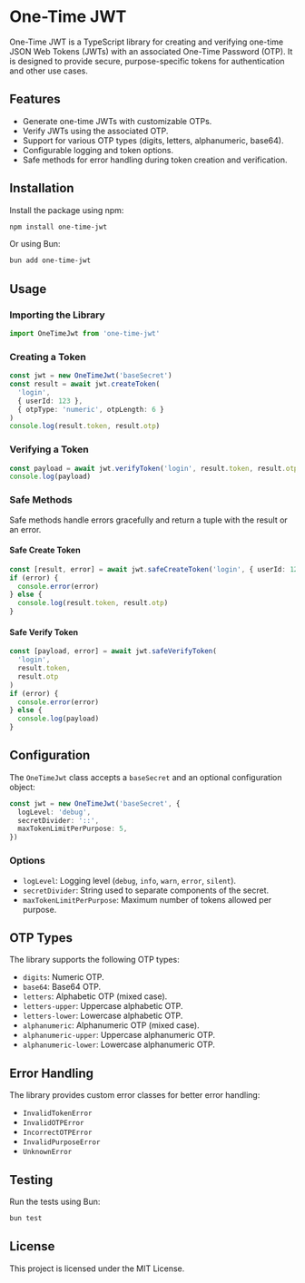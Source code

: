 # One-Time JWT

One-Time JWT is a TypeScript library for creating and verifying one-time JSON Web Tokens (JWTs) with an associated One-Time Password (OTP). It is designed to provide secure, purpose-specific tokens for authentication and other use cases.

## Features

- Generate one-time JWTs with customizable OTPs.
- Verify JWTs using the associated OTP.
- Support for various OTP types (digits, letters, alphanumeric, base64).
- Configurable logging and token options.
- Safe methods for error handling during token creation and verification.

## Installation

Install the package using npm:

```bash
npm install one-time-jwt
```

Or using Bun:

```bash
bun add one-time-jwt
```

## Usage

### Importing the Library

```typescript
import OneTimeJwt from 'one-time-jwt'
```

### Creating a Token

```typescript
const jwt = new OneTimeJwt('baseSecret')
const result = await jwt.createToken(
  'login',
  { userId: 123 },
  { otpType: 'numeric', otpLength: 6 }
)
console.log(result.token, result.otp)
```

### Verifying a Token

```typescript
const payload = await jwt.verifyToken('login', result.token, result.otp)
console.log(payload)
```

### Safe Methods

Safe methods handle errors gracefully and return a tuple with the result or an error.

#### Safe Create Token

```typescript
const [result, error] = await jwt.safeCreateToken('login', { userId: 123 })
if (error) {
  console.error(error)
} else {
  console.log(result.token, result.otp)
}
```

#### Safe Verify Token

```typescript
const [payload, error] = await jwt.safeVerifyToken(
  'login',
  result.token,
  result.otp
)
if (error) {
  console.error(error)
} else {
  console.log(payload)
}
```

## Configuration

The `OneTimeJwt` class accepts a `baseSecret` and an optional configuration object:

```typescript
const jwt = new OneTimeJwt('baseSecret', {
  logLevel: 'debug',
  secretDivider: '::',
  maxTokenLimitPerPurpose: 5,
})
```

### Options

- `logLevel`: Logging level (`debug`, `info`, `warn`, `error`, `silent`).
- `secretDivider`: String used to separate components of the secret.
- `maxTokenLimitPerPurpose`: Maximum number of tokens allowed per purpose.

## OTP Types

The library supports the following OTP types:

- `digits`: Numeric OTP.
- `base64`: Base64 OTP.
- `letters`: Alphabetic OTP (mixed case).
- `letters-upper`: Uppercase alphabetic OTP.
- `letters-lower`: Lowercase alphabetic OTP.
- `alphanumeric`: Alphanumeric OTP (mixed case).
- `alphanumeric-upper`: Uppercase alphanumeric OTP.
- `alphanumeric-lower`: Lowercase alphanumeric OTP.

## Error Handling

The library provides custom error classes for better error handling:

- `InvalidTokenError`
- `InvalidOTPError`
- `IncorrectOTPError`
- `InvalidPurposeError`
- `UnknownError`

## Testing

Run the tests using Bun:

```bash
bun test
```

## License

This project is licensed under the MIT License.
